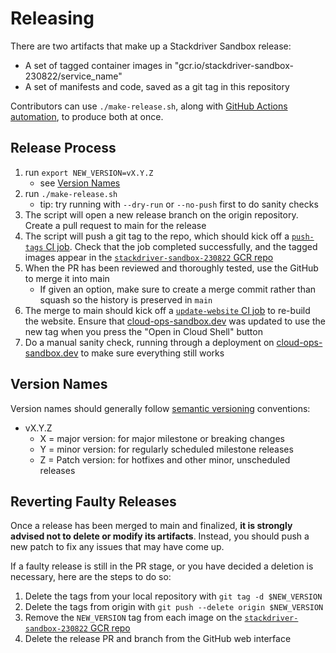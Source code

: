 # Releasing

There are two artifacts that make up a Stackdriver Sandbox release:
- A set of tagged container images in "gcr.io/stackdriver-sandbox-230822/service_name"
- A set of manifests and code, saved as a git tag in this repository

Contributors can use `./make-release.sh`, along with
[GitHub Actions automation](https://github.com/GoogleCloudPlatform/cloud-ops-sandbox/tree/main/.github/workflows), 
to produce both at once.

## Release Process
1. run `export NEW_VERSION=vX.Y.Z`
   - see [Version Names](#version-names)
1. run `./make-release.sh`
   - tip: try running with `--dry-run` or `--no-push` first to do sanity checks
1. The script will open a new release branch on the origin repository. Create a pull request to main for the release
1. The script will push a git tag to the repo, which should kick off a
   [`push-tags` CI job](https://github.com/GoogleCloudPlatform/cloud-ops-sandbox/blob/main/.github/workflows/push-tags.yml).
   Check that the job completed successfully, and the tagged images appear in the
   [`stackdriver-sandbox-230822` GCR repo](http://console.cloud.google.com/gcr/images/stackdriver-sandbox-230822)
1. When the PR has been reviewed and thoroughly tested, use the GitHub to merge it into main
   - If given an option, make sure to create a merge commit rather than squash so the history is preserved in `main`
1. The merge to main should kick off a
   [`update-website` CI job](https://github.com/GoogleCloudPlatform/cloud-ops-sandbox/blob/main/.github/workflows/update-website.yml)
   to re-build the website. Ensure that [cloud-ops-sandbox.dev](https://stackdriver-sandbox.dev/)
   was updated to use the new tag when you press the "Open in Cloud Shell" button
1. Do a manual sanity check, running through a deployment on [cloud-ops-sandbox.dev](https://cloud-ops-sandbox.dev/) to make sure everything still works

## Version Names
Version names should generally follow [semantic versioning](https://semver.org/) conventions:
- vX.Y.Z
  - X = major version: for major milestone or breaking changes
  - Y = minor version: for regularly scheduled milestone releases
  - Z =  Patch version: for hotfixes and other minor, unscheduled releases

## Reverting Faulty Releases
Once a release has been merged to main and finalized, **it is strongly advised not to delete or modify its artifacts**.
Instead, you should push a new patch to fix any issues that may have come up.

If a faulty release is still in the PR stage, or you have decided a deletion is necessary, here are the steps to do so:
1. Delete the tags from your local repository with `git tag -d $NEW_VERSION`
1. Delete the tags from origin with `git push --delete origin $NEW_VERSION`
1. Remove the `NEW_VERSION` tag from each image on the [`stackdriver-sandbox-230822` GCR repo](http://console.cloud.google.com/gcr/images/stackdriver-sandbox-230822)
1. Delete the release PR and branch from the GitHub web interface
